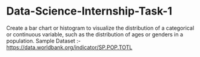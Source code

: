 # Data-Science-Internship-Task-1
Create a bar chart or histogram to visualize the distribution of a categorical or continuous variable, such as the distribution of ages or genders in a population.   Sample Dataset :- https://data.worldbank.org/indicator/SP.POP.TOTL
